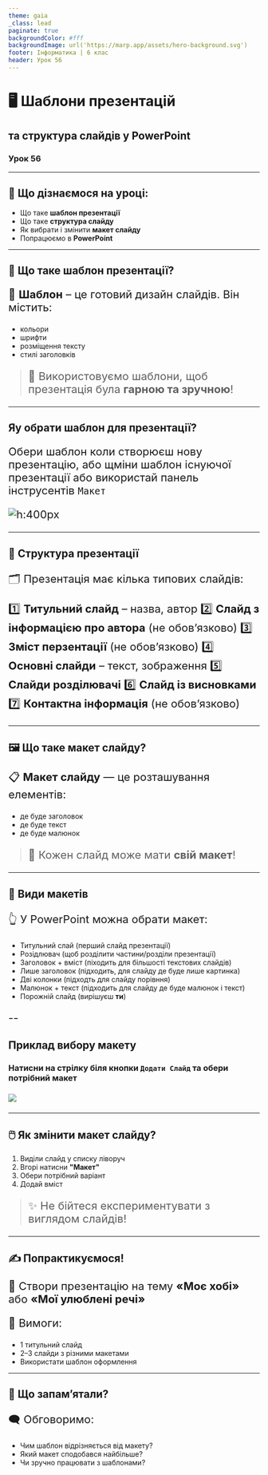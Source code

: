 ```yaml
---
theme: gaia
_class: lead
paginate: true
backgroundColor: #fff
backgroundImage: url('https://marp.app/assets/hero-background.svg')
footer: Інформатика | 6 клас
header: Урок 56
---
```


# 🖥️ Шаблони презентацій

## та структура слайдів у PowerPoint

### Урок **56**

---

## 🎯 Що дізнаємося на уроці:
- Що таке **шаблон презентації**
- Що таке **структура слайду**
- Як вибрати і змінити **макет слайду**
- Попрацюємо в **PowerPoint**

---

## 🧩 Що таке шаблон презентації?

📌 **Шаблон** – це готовий дизайн слайдів.
Він містить:

- кольори
- шрифти
- розміщення тексту
- стилі заголовків

> 👀 Використовуємо шаблони, щоб презентація була **гарною та зручною**!

---

## Яу обрати шаблон для презентації?

<style>
    p {
        font-size: 22px;
    }
</style>

Обери шаблон коли створюєш нову презентацію, або щміни шаблон існуючої презентації або використай панель інструсентів `Макет`

![h:400px](./assets/56/replace-template.png)

---

## 🧱 Структура презентації

🗂 Презентація має кілька типових слайдів:

1️⃣ **Титульний слайд** – назва, автор
2️⃣ **Слайд з інформацією про автора** (не обовʼязково)
3️⃣ **Зміст перзентації** (не обовʼязково)
4️⃣ **Основні слайди** – текст, зображення
5️⃣ **Слайди розділювачі**
6️⃣ **Слайд із висновками**
7️⃣ **Контактна інформація** (не обов’язково)

---

## 🖼️ Що таке макет слайду?

📋 **Макет слайду** — це розташування елементів:

- де буде заголовок
- де буде текст
- де буде малюнок

> 📐 Кожен слайд може мати **свій макет**!

---

## 🧮 Види макетів

👆 У PowerPoint можна обрати макет:

- Титульний слай (перший слайд презентації)
- Розідлювач (щоб розділити частини/розділи презентації)
- Заголовок + вміст (піходить для більшості текстових слайдів)
- Лише заголовок (підходить, для слайду де буде лише картинка)
- Дві колонки (підходть для слайду порівння)
- Малюнок + текст (підходить для слайду де буде малюнок і текст)
- Порожній слайд (вирішуєш **ти**)

--

## Приклад вибору макету

### Натисни на стрілку біля кнопки `Додати Слайд` та обери потрібний макет

![](./assets/56/slide-design-examples.png)

---

## 🖱️ Як змінити макет слайду?

1. Виділи слайд у списку ліворуч
2. Вгорі натисни **"Макет"**
3. Обери потрібний варіант
4. Додай вміст

> ✨ Не бійтеся експериментувати з виглядом слайдів!

---

## ✍️ Попрактикуємося!

🎯 Створи презентацію на тему
**«Моє хобі»** або **«Мої улюблені речі»**

💼 Вимоги:

- 1 титульний слайд
- 2–3 слайди з різними макетами
- Використати шаблон оформлення

---

## 🧠 Що запам’ятали?

🗨️ Обговоримо:

- Чим шаблон відрізняється від макету?
- Який макет сподобався найбільше?
- Чи зручно працювати з шаблонами?
